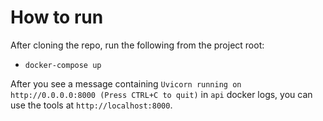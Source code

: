 # How to run

After cloning the repo, run the following from the project root:

- `docker-compose up`

After you see a message containing `Uvicorn running on http://0.0.0.0:8000 (Press CTRL+C to quit)` in `api` docker logs, you can use the tools at `http://localhost:8000`.
